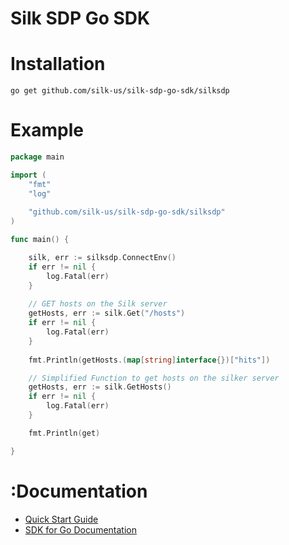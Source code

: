 # Silk SDP Go SDK

# Installation

```go get github.com/silk-us/silk-sdp-go-sdk/silksdp```

# Example

```go
package main

import (
	"fmt"
    "log"
	
	"github.com/silk-us/silk-sdp-go-sdk/silksdp"
)

func main() {

	silk, err := silksdp.ConnectEnv()
	if err != nil {
		log.Fatal(err)
	}
	
	// GET hosts on the Silk server
	getHosts, err := silk.Get("/hosts")
	if err != nil {
		log.Fatal(err)
	}
	
	fmt.Println(getHosts.(map[string]interface{})["hits"])

	// Simplified Function to get hosts on the silker server
	getHosts, err := silk.GetHosts()
	if err != nil {
		log.Fatal(err)
	}

	fmt.Println(get)

}
```

# :Documentation


* [Quick Start Guide](/docs/quick-start.md)
* [SDK for Go Documentation](https://godoc.org/github.com/silk-us/silk-sdp-go-sdk/silksdp)

